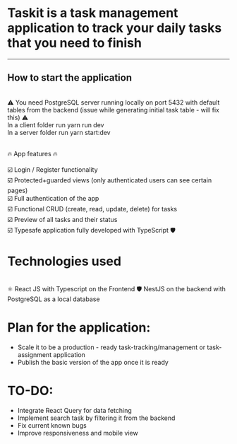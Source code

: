 # Taskit is a task management application to track your daily tasks that you need to finish
***
<h2>How to start the application</h2>
<br/>
 ⚠️ You need PostgreSQL server running locally on port 5432 with default tables from the backend (issue while generating initial task table - will fix this) ⚠️ <br/>
In a client folder run yarn run dev <br/>
In a server folder run yarn start:dev <br/>
<br/>

🔥 App features 🔥 <br/>
<br/>
☑️ Login / Register functionality <br/>
☑️ Protected+guarded views (only authenticated users can see certain pages) <br/>
☑️ Full authentication of the app <br/>
☑️ Functional CRUD (create, read, update, delete) for tasks <br/>
☑️ Preview of all tasks and their status <br/>
☑️ Typesafe application fully developed with TypeScript 🛡

###
<h1>Technologies used</h1>
<br/>
⚛️ React JS with Typescript on the Frontend
🛡 NestJS on the backend with PostgreSQL as a local database

<br/>

# Plan for the application:
- Scale it to be a production - ready task-tracking/management or task-assignment application
- Publish the basic version of the app once it is ready

# TO-DO:
- Integrate React Query for data fetching
- Implement search task by filtering it from the backend
- Fix current known bugs
- Improve responsiveness and mobile view
